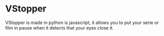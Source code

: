 # VStopper
VStopper is made in python is javascript, it allows you to put your serie or film in pause when it detects that your eyes close it.
